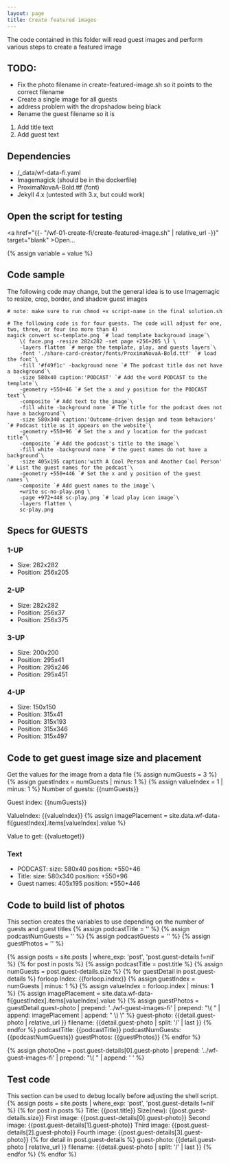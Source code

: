 ```yaml
---
layout: page
title: Create featured images
---
```

The code contained in this folder will read guest images and perform various steps to create a featured image

## TODO:
* Fix the photo filename in create-featured-image.sh so it points to the correct filename
* Create a single image for all guests
* address problem with the dropshadow being black
* Rename the guest filename so it is 

1. Add title text
2. Add guest text

## Dependencies
* /_data/wf-data-fi.yaml
* Imagemagick (should be in the dockerfile)
* ProximaNovaA-Bold.ttf (font)
* Jekyll 4.x (untested with 3.x, but could work)

## Open the script for testing
<a href="{{- "/wf-01-create-fi/create-featured-image.sh" | relative_url -}}" target="blank" >Open...</a>

{% assign variable = value %}

## Code sample
The following code may change, but the general idea is to use Imagemagic to resize, crop, border, and shadow guest images
```
# note: make sure to run chmod +x script-name in the final solution.sh

# The following code is for four guests. The code will adjust for one, two, three, or four (no more than 4)
magick convert sc-template.png `# load template background image`\
    \( face.png -resize 282x282 -set page +256+205 \) \
    -layers flatten `# merge the template, play, and guests layers`\
    -font './share-card-creator/fonts/ProximaNovaA-Bold.ttf' `# load the font`\
    -fill '#f49f1c' -background none `# The podcast title dos not have a background`\
    -size 580x40 caption:'PODCAST' `# Add the word PODCAST to the template`\
    -geometry +550+46 `# Set the x and y position for the PODCAST text`\
    -composite `# Add text to the image`\
    -fill white -background none `# The title for the podcast does not have a background`\
    -size 580x340 caption:'Outcome-driven design and team behaviors' `# Podcast title as it appears on the website`\
    -geometry +550+96 `# Set the x and y location for the podcast title`\
    -composite `# Add the podcast's title to the image`\
    -fill white -background none `# the guest names do not have a background`\
    -size 405x195 caption:'with A Cool Person and Another Cool Person' `# List the guest names for the podcast`\
    -geometry +550+446 `# Set the x and y position of the guest names`\
    -composite `# Add guest names to the image`\
    +write sc-no-play.png \
    -page +972+448 sc-play.png `# load play icon image`\
    -layers flatten \
    sc-play.png
```

## Specs for GUESTS
### 1-UP
* Size: 282x282
* Position: 256x205
### 2-UP
* Size: 282x282
* Position: 256x37
* Position: 256x375
### 3-UP
* Size: 200x200
* Position: 295x41
* Position: 295x246
* Position: 295x451
### 4-UP
* Size: 150x150
* Position: 315x41
* Position: 315x193
* Position: 315x346
* Position: 315x497

## Code to get guest image size and placement
Get the values for the image from a data file
{% assign numGuests = 3 %}
{% assign guestIndex = numGuests | minus: 1 %}
{% assign valueIndex = 1 | minus: 1 %}
Number of guests: {{numGuests}}

Guest index: {{numGuests}}

ValueIndex: {{valueIndex}}
{% assign imagePlacement = site.data.wf-data-fi[guestIndex].items[valueIndex].value %}

Value to get: {{valuetoget}}

### Text
* PODCAST: size: 580x40 position: +550+46
* Title: size: 580x340 position: +550+96
* Guest names: 405x195 position: +550+446

## Code to build list of photos
This section creates the variables to use depending on the number of guests and guest titles
{% assign podcastTitle = '' %}
{% assign podcastNumGuests = '' %}
{% assign podcastGuests = '' %}
{% assign guestPhotos = '' %}

{% assign posts = site.posts | where_exp: 'post', 'post.guest-details !=nil' %}
{% for post in posts %}
    {% assign podcastTitle = post.title %}
    {% assign numGuests = post.guest-details.size %}
    {% for guestDetail in post.guest-details %}
        forloop Index: {{forloop.index}}
        {% assign guestIndex = numGuests | minus: 1 %}
        {% assign valueIndex = forloop.index | minus: 1 %}
        {% assign imagePlacement = site.data.wf-data-fi[guestIndex].items[valueIndex].value %}
        {% assign guestPhotos = guestDetail.guest-photo |
            prepend: '../wf-guest-images-fi' |
            prepend: "&#92;( " |
            append: imagePlacement |
            append: " &#92;) &#92;"
        %}
        guest-photo: {{detail.guest-photo | relative_url }}
        filename: {{detail.guest-photo | split: '/' | last }}
    {% endfor %}
    podcastTitle: {{podcastTitle}}
    podcastNumGuests: {{podcastNumGuests}}
    guestPhotos: {{guestPhotos}}
{% endfor %}

{% assign photoOne = post.guest-details[0].guest-photo | prepend: '../wf-guest-images-fi' | prepend: "&#92;( " | append: '&#10;&#10;' %}






## Test code
This section can be used to debug locally before adjusting the shell script.
{% assign posts = site.posts | where_exp: 'post', 'post.guest-details !=nil' %}
{% for post in posts %}
    Title: {{post.title}}
    Size(new): {{post.guest-details.size}}
    First image: {{post.guest-details[0].guest-photo}}
    Second image: {{post.guest-details[1].guest-photo}}
    Third image: {{post.guest-details[2].guest-photo}}
    Fourth image: {{post.guest-details[3].guest-photo}}
    {% for detail in post.guest-details %}
        guest-photo: {{detail.guest-photo | relative_url }}
        filename: {{detail.guest-photo | split: '/' | last }}
    {% endfor %}
{% endfor %}

